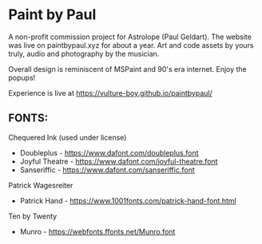 # Paint by Paul

A non-profit commission project for Astrolope (Paul Geldart). The website was live on paintbypaul.xyz for about a year. 
Art and code assets by yours truly, audio and photography by the musician.

Overall design is reminiscent of MSPaint and 90's era internet. Enjoy the popups!

Experience is live at https://vulture-boy.github.io/paintbypaul/

## FONTS:
Chequered Ink (used under license)
- Doubleplus - https://www.dafont.com/doubleplus.font
- Joyful Theatre - https://www.dafont.com/joyful-theatre.font
- Sanseriffic - https://www.dafont.com/sanseriffic.font

Patrick Wagesreiter
- Patrick Hand - https://www.1001fonts.com/patrick-hand-font.html

Ten by Twenty 
- Munro - https://webfonts.ffonts.net/Munro.font

